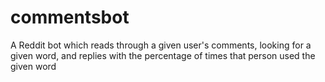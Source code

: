 # commentsbot
A Reddit bot which reads through a given user's comments, looking for a given word, and replies with the percentage of times that person used the given word
